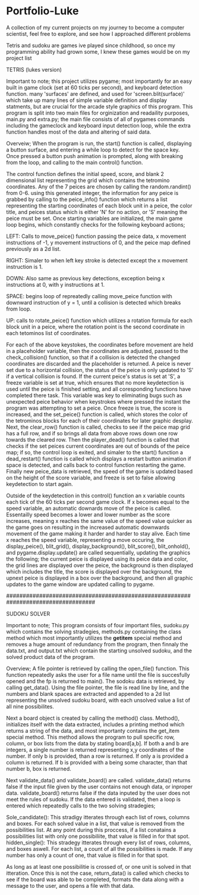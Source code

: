 # Portfolio-Luke
A collection of my current projects on my journey to become a computer scientist, feel free to explore, and see how I approached different problems

Tetris and sudoku are games ive played since childhood, so once my programming ability had grown some, I knew these games would be on my project list


TETRIS (lukes version)

Important to note;
this project utilizes pygame; most importantly for an easy built in game clock (set at 60 ticks per second), and keyboard detection function.
many 'surfaces' are defined, and used for 'screen.blit(surface)' which take up many lines of simple variable definition and display statments, but are crucial for the arcade style graphics of this program. 
This program is split into two main files for orginization and readaility purposes, main.py and extra.py; the main file consists of all of pygames commands including the gameclock and keyboard input detection loop, while the extra function handles most of the data and altering of said data.

Overveiw;
When the program is run, the start() function is called, displaying a button surface, and entering a while loop to detect for the space key. Once pressed a button push animation is prompted, along with breaking from the loop, and calling to the main control() function.


The control function defines the initial speed, score, and blank 2 dimensional list representing the grid which contains the tetromino coordinates. Any of the 7 peices are chosen by calling the random.randint() from 0-6. using this generated integer, the information for any peice is grabbed by calling to the peice_info() function which returns a list representing the starting coordinates of each block unit in a peice, the color title, and peices status which is either 'N' for no action, or 'S' meaning the peice must be set.
Once starting variables are initialized, the main game loop begins, which constantly checks for the following keyboard actions;


LEFT: Calls to move_peice() function passing the peice data, x movement instructions of -1, y movement instructions of 0, and the peice map defined previously as a 2d list.

RIGHT: Simaler to when left key stroke is detected except the x movement instruction is 1.

DOWN: Also same as previous key detections, exception being x instructions at 0, with y instructions at 1.

SPACE: begins loop of repreatedly calling move_peice function with downward instruction of y = 1, until a collision is detected which breaks from loop.

UP: calls to rotate_peice() function which utilizes a rotation formula for each block unit in a peice, where the rotation point is the second coordinate in each tetominos list of coordinates.

For each of the above keystokes, the coordinates before movement are held in a placeholder variable, then the coordinates are adjusted, passed to the check_collision() function, so that if a collision is detected the changed coordinates are discarded and the placeholder is returned. A peice is never set due to a horizontal collision, the status of the peice is only updated to 'S' if a vertical collision is found.
If the current peice's status is set at 'S', a freeze variable is set at true, which ensures that no more keydetection is used until the peice is finished setting, and all coresponding functions have completed there task. This variable was key to eliminating bugs such as unexpected peice behavior when keystrokes where pressed the instant the program was attempting to set a peice. Once freeze is true, the score is increased, and the set_peice() function is called, which stores the color of the tetrominos blocks for each of their coordinates for later graphic desplay. Next, the clear_row() function is called, checks to see if the peice map grid has a full row, and if so brings all data from above rows down one row towards the cleared row. Then the player_dead() function is called that checks if the set peices current coordinates are out of bounds of the peice map; if so, the control loop is exited, and simaler to the start() function a dead_restart() function is called which displays a restart button animation if space is detected, and calls back to control function restarting the game. Finally new peice_data is retrieved, the speed of the game is updated based on the height of the score variable, and freeze is set to false allowing keydetection to start again.


Outside of the keydetection in this control() function an x variable counts each tick of the 60 ticks per second game clock. If x becomes equal to the speed variable, an automatic downards move of the peice is called. Essentailly speed becomes a lower and lower number as the score increases, meaning x reaches the same value of the speed value quicker as the game goes on resulting in the increased automatic downwards movement of the game making it harder and harder to stay alive.
Each time x reaches the speed variable, representing a move occuring, the display_peice(), blit_grid(), display_background(), blit_score(), blit_onhold(), and pygame.display.update() are called sequentially, updating the graphics the following; the current peice is displayed using its peice data and color, the grid lines are displayed over the peice, the background is then displayed which includes the title, the score is displayed over the background, the upnext peice is displayed in a box over the background, and then all graphic updates to the game window are updated calling to pygame.


###################################################################################


SUDOKU SOLVER

Important to note; This program consists of four important files, sudoku.py which contains the solving stradegies, methods.py containing the class method which most importantly utilizes the __getitem__ special method and removes a huge amount of redundancy from the program, then finnaly the data.txt, and output.txt which contain the starting unsolved sudoku, and the solved product data of the program.

Overview;
A file pointer is retrieved by calling the open_file() function. This function repeatedly asks the user for a file name until the file is succesfully opened and the fp is returned to main().
The sodoku data is retrieved, by calling get_data(). Using the file pointer, the file is read line by line, and the numbers and blank spaces are extracted and appended to a 2d list representing the unsolved sudoku board, with each unsolved value a list of all nine possibilites.

Next a board object is created by calling the method() class. Method(), initializes itself with the data extracted, includes a printing method which returns a string of the data, and most importanty contains the get_item special method. This method allows the program to pull specific row, column, or box lists from the data by stating board[a,b]. If both a and b are integers, a single number is returned representing x,y coordinates of the number. If only b is provided, than a row is returned. If only a is provided a column is returned. If b is provided with a being some character, than that number b, box is returned.

Next validate_data() and validate_board() are called. validate_data() returns false if the input file given by the user contains not enough data, or inproper data. validate_board() returns false if the data inputed by the user does not meet the rules of sudoku.
If the data entered is validated, then a loop is entered which repeatedly calls to the two solving stradegies;

Sole_candidate(): This stradigy itterates through each list of rows, columns and boxes. For each solved value in a list, that value is removed from the possibilities list. At any point during this proccess, if a list conatains a possibilities list with only one possibiliite, that value is filled in for that spot.
hidden_single(): This stradegy itterates through every list of rows, columns, and boxes aswell. For each list, a count of all the possibilities is made. If any number has only a count of one, that value is filled in for that spot.

As long as at least one possibilitie is crossed of, or one unit is solved in that itteration. Once this is not the case, return_data() is called which checks to see if the board was able to be completed, formats the data along with a message to the user, and opens a file with that data.
